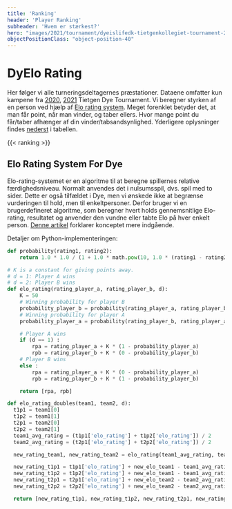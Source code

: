 ```yaml
---
title: 'Ranking'
header: 'Player Ranking'
subheader: 'Hvem er stærkest?'
hero: "images/2021/tournament/dyeislifedk-tietgenkollegiet-tournament-2021-who-is-the-strongest.jpeg"
objectPositionClass: "object-position-40"
---
```


# DyElo Rating

Her følger vi alle turneringsdeltagernes præstationer. Dataene omfatter kun kampene fra [2020](/tournament/2020/), [2021](/tournament/2021/) Tietgen Dye Tournament. Vi beregner styrken af en person ved hjælp af [Elo rating system](https://en.wikipedia.org/wiki/Elo_rating_system). Meget forenklet betyder det, at man får point, når man vinder, og taber ellers. Hvor mange point du får/taber afhænger af din vinder/tabsandsynlighed. Yderligere oplysninger findes [nederst](#elo-rating-system-for-dye) i tabellen.

{{< ranking >}}

## Elo Rating System For Dye

Elo-rating-systemet er en algoritme til at beregne spillernes relative færdighedsniveau. Normalt anvendes det i nulsumsspil, dvs. spil med to sider. Dette er også tilfældet i Dye, men vi ønskede ikke at begrænse vurderingen til hold, men til enkeltpersoner. Derfor bruger vi en brugerdefineret algoritme, som beregner hvert holds gennemsnitlige Elo-rating, resultatet og anvender den vundne eller tabte Elo på hver enkelt person. [Denne artikel](https://elosportschallenge.wordpress.com/2017/06/09/individual-ranking-for-doubles-game/) forklarer konceptet mere indgående.

Detaljer om Python-implementeringen:

```python
def probability(rating1, rating2):
    return 1.0 * 1.0 / (1 + 1.0 * math.pow(10, 1.0 * (rating1 - rating2) / 400))

# K is a constant for giving points away.
# d = 1: Player A wins
# d = 2: Player B wins
def elo_rating(rating_player_a, rating_player_b, d):
    K = 50
    # Winning probability for player B
    probability_player_b = probability(rating_player_a, rating_player_b)
    # Winning probability for player A
    probability_player_a = probability(rating_player_b, rating_player_a)

    # Player A wins
    if (d == 1) :
        rpa = rating_player_a + K * (1 - probability_player_a)
        rpb = rating_player_b + K * (0 - probability_player_b)
    # Player B wins
    else :
        rpa = rating_player_a + K * (0 - probability_player_a)
        rpb = rating_player_b + K * (1 - probability_player_b)

    return [rpa, rpb]

def elo_rating_doubles(team1, team2, d):
  t1p1 = team1[0]
  t1p2 = team1[1]
  t2p1 = team2[0]
  t2p2 = team2[1]
  team1_avg_rating = (t1p1['elo_rating'] + t1p2['elo_rating']) / 2
  team2_avg_rating = (t2p1['elo_rating'] + t2p2['elo_rating']) / 2

  new_rating_team1, new_rating_team2 = elo_rating(team1_avg_rating, team2_avg_rating, d)

  new_rating_t1p1 = t1p1['elo_rating'] + new_elo_team1 - team1_avg_rating
  new_rating_t1p2 = t1p2['elo_rating'] + new_elo_team1 - team1_avg_rating
  new_rating_t2p1 = t2p1['elo_rating'] + new_elo_team2 - team2_avg_rating
  new_rating_t2p2 = t2p2['elo_rating'] + new_elo_team2 - team2_avg_rating

  return [new_rating_t1p1, new_rating_t1p2, new_rating_t2p1, new_rating_t2p2]
```
